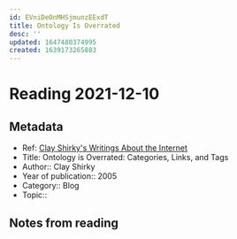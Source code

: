 ```yaml
---
id: EVniDeOnMHSjmunzEExdT
title: Ontology Is Overrated
desc: ''
updated: 1647480374995
created: 1639173265883
---
```

# Reading 2021-12-10

## Metadata

- Ref: [Clay Shirky's Writings About the Internet](https://www.gwern.net/docs/technology/2005-04-shirky-ontologyisoverratedcategorieslinksandtags.html)
- Title: Ontology is Overrated: Categories, Links, and Tags
- Author:: Clay Shirky
- Year of publication:: 2005
- Category:: Blog
- Topic:: 

## Notes from reading
